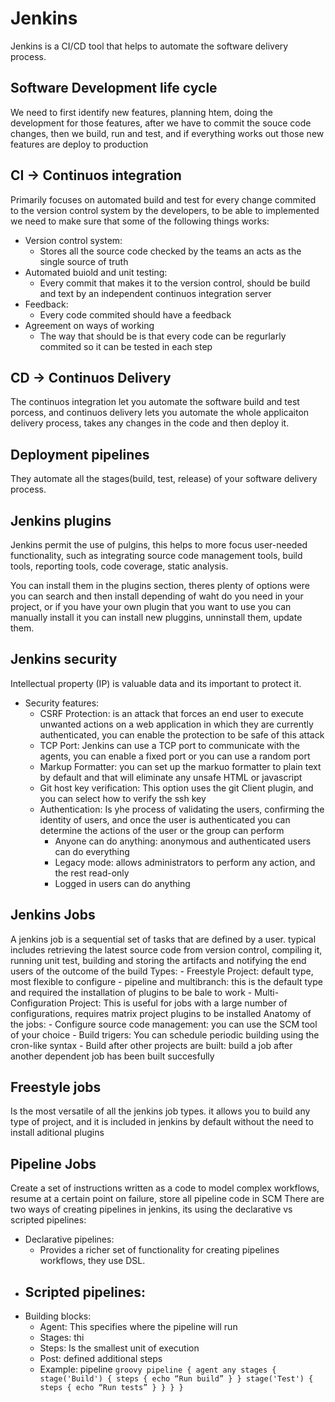 # Jenkins
Jenkins is a CI/CD tool that helps to automate the software delivery process.

## Software Development life cycle
We need to first identify new features, planning htem, doing the development for those features, after we have to commit the souce code changes, then we build, run and test, and if everything works out those new features are deploy to production

## CI -> Continuos integration
Primarily focuses on automated build and test for every change commited to the version control system by the developers, to be able to implemented we need to make sure that some of the following things works:
- Version control system:
    - Stores all the source code checked by the teams an acts as the single source of truth
- Automated buiold and unit testing:
    - Every commit that makes it to the version control, should be build and text by an independent continuos integration server
- Feedback:
    - Every code commited should have a feedback 
- Agreement on ways of working
    - The way that should be is that every code can be regurlarly commited so it can be tested in each step

## CD -> Continuos Delivery
The continuos integration let you automate the software build and test porcess, and continuos delivery lets you automate the whole applicaiton delivery process, takes any changes in the code and then deploy it.

## Deployment pipelines
They automate all the stages(build, test, release) of your software delivery process.

## Jenkins plugins
Jenkins permit the use of pulgins, this helps to more focus user-needed functionality, such as integrating source code management tools, build tools, reporting tools, code coverage, static analysis.
>
You can install them in the plugins section, theres plenty of options were you can search and then install depending of waht do you need in your project, or if you have your own plugin that you want to use you can manually install it 
you can install new pluggins, unninstall them, update them.

## Jenkins security
Intellectual property (IP) is valuable data and its important to protect it.
- Security features:
    - CSRF Protection: is an attack that forces an end user to execute unwanted actions on a web application in which they are currently authenticated, you can enable the protection to be safe of this attack
    - TCP Port: Jenkins can use a TCP port to communicate with the agents, you can enable a fixed port or you can use a random port 
    - Markup Formatter: you can set up the markuo formatter to plain text by default and that will eliminate any unsafe HTML or javascript
    - Git host key verification: This option uses the git Client plugin, and you can select how to verify the ssh key
    - Authentication: Is yhe process of validating the users, confirming the identity of users, and once the user is authenticated you can determine the actions of the user or the group can perform
        - Anyone can do anything: anonymous and authenticated users can do everything
        - Legacy mode: allows administrators to perform any action, and the rest read-only
        - Logged in users can do anything

## Jenkins Jobs
A jenkins job is a sequential set of tasks that are defined by a user. typical includes retrieving the latest source code from version control, compiling it, running unit test, building and storing the artifacts and notifying the end users of the outcome of the build
Types:
    - Freestyle Project: default type, most flexible to configure
    - pipeline and multibranch: this is the default type and required the installation of plugins to be bale to work
    - Multi-Configuration Project: This is useful for jobs with a large number of configurations, requires matrix project plugins to be installed
Anatomy of the jobs:
    - Configure source code management: you can use the SCM tool of your choice
    - Build trigers: You can schedule periodic building using the cron-like syntax
    - Build after other projects are built: build a job after another dependent job has been built succesfully

>
## Freestyle jobs 
Is the most versatile of all the jenkins job types. it allows you to build any type of project, and it is included in jenkins by default without the need to install aditional plugins

## Pipeline Jobs
Create a set of instructions written as a code to model complex workflows, resume at a certain point on failure, store all pipeline code in SCM
There are two ways of creating pipelines in jenkins, its using the declarative vs scripted pipelines:
- Declarative pipelines: 
    - Provides a richer set of functionality for creating pipelines workflows, they use DSL.
- Scripted pipelines: 
     - 
- Building blocks:
    - Agent: This specifies where the pipeline will run
    - Stages: thi
    - Steps: Is the smallest unit of execution
    - Post: defined additional steps
    - Example: pipeline 
                       ```groovy pipeline {
                    agent any
                    stages {
                        stage('Build') {
                        steps {
                            echo “Run build”
                        }
                        }
                        stage('Test') {
                        steps {
                            echo “Run tests”
                        }
                        }
                    }
                    }```
